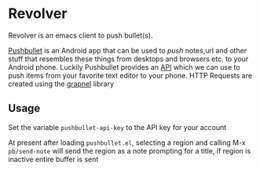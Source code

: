 Revolver
==========

  Revolver is an emacs client to push bullet(s).

  [Pushbullet](https://pushbullet.com) is an Android app that can be
  used to *push* notes,url and other stuff that resembles these things
  from desktops and browsers etc. to your Android phone. Luckily
  Pushbullet provides an [API](https://pushbullet.com/api) which we
  can use to push items from your favorite text editor to your phone.
  HTTP Requests are created using the
  [grapnel](https://github.com/leathekd/grapnel) library

## Usage

  Set the variable `pushbullet-api-key` to the API key for your
  account

  At present after loading `pushbullet.el`, selecting a region and
  calling M-x `pb/send-note` will send the region as a note prompting
  for a title, if region is inactive entire buffer is sent

